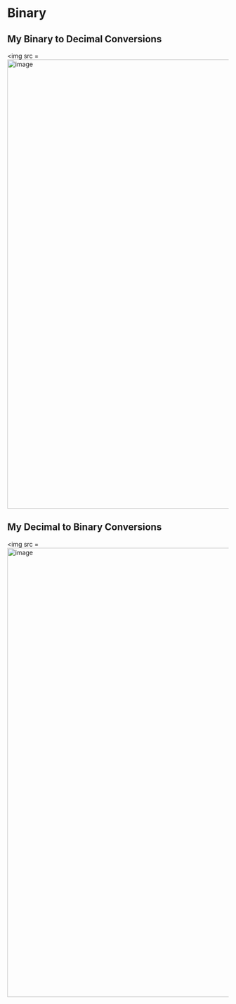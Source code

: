 # Binary

## My Binary to Decimal Conversions
<img src = <img width="765" height="1020" alt="image" src="https://github.com/user-attachments/assets/0dc742c7-3a4a-41ad-8e06-b3c3be28eacc" />

 >

## My Decimal to Binary Conversions
<img src = <img width="765" height="1020" alt="image" src="https://github.com/user-attachments/assets/b0f8638c-9ef0-41c7-8add-e00c3a3b4a78" />
 >
